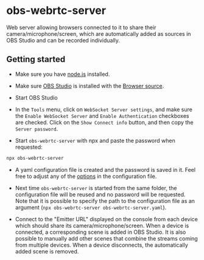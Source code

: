 # obs-webrtc-server

Web server allowing browsers connected to it to share their camera/microphone/screen, which are automatically added as sources in OBS Studio and can be recorded individually.

## Getting started

- Make sure you have [node.js](https://nodejs.org/en/download) installed.

- Make sure [OBS Studio](https://obsproject.com/) is installed with the [Browser source](https://obsproject.com/eu/kb/browser-source).

- Start OBS Studio

- In the `Tools` menu, click on `WebSocket Server settings`, and make sure the `Enable WebSocket Server` and `Enable Authentication` checkboxes are checked. Click on the `Show Connect info` button, and then copy the `Server password`.

- Start `obs-webrtc-server` with npx and paste the password when requested:

```bash
npx obs-webrtc-server
```

- A yaml configuration file is created and the password is saved in it. Feel free to adjust any of the [options](src/server/config.ts) in the configuration file.

- Next time `obs-webrtc-server` is started from the same folder, the configuration file will be reused and no password will be requested. Note that it is possible to specify the path to the configuration file as an argument (`npx obs-webrtc-server obs-webrtc-server.yaml`).

- Connect to the "Emitter URL" displayed on the console from each device which should share its camera/microphone/screen. When a device is connected, a corresponding scene is added in OBS Studio. It is also possible to manually add other scenes that combine the streams coming from multiple devices. When a device disconnects, the automatically added scene is removed.

